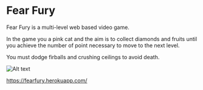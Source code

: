 
# Fear Fury

Fear Fury is a multi-level web based video game. 

In the game you a pink cat and the aim is to collect diamonds and fruits until you achieve the number of point necessary to move to the next level.

You must dodge firballs and crushing ceilings to avoid death. 


![Alt text](./public/images/fearfury.png?raw=true "Fear Fury")

https://fearfury.herokuapp.com/

